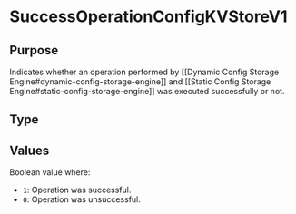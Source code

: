 # SuccessOperationConfigKVStoreV1

## Purpose
<!-- ANCHOR: purpose -->
Indicates whether an operation performed by [[Dynamic Config Storage Engine#dynamic-config-storage-engine]]
and [[Static Config Storage Engine#static-config-storage-engine]] was executed successfully or not.

<!-- ANCHOR_END: purpose -->

## Type

<!-- ANCHOR: type -->
<div class="type">


</div>
<!-- ANCHOR_END: type -->

## Values

Boolean value where:
- `1`: Operation was successful.
- `0`: Operation was unsuccessful.